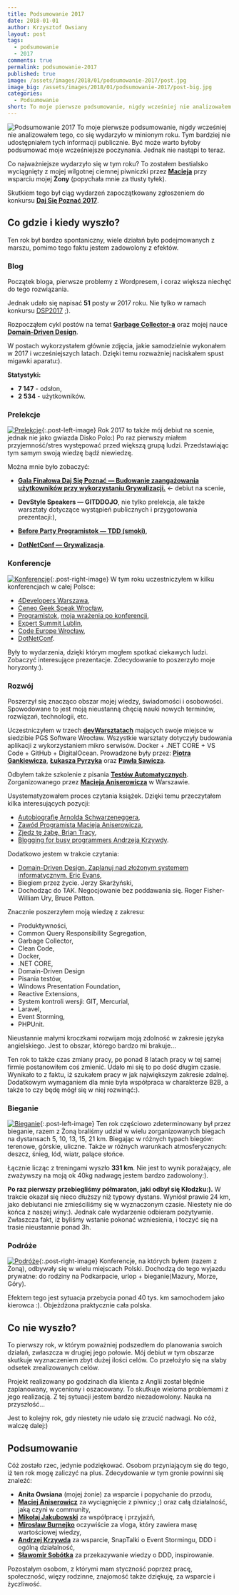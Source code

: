 ```yaml
---
title: Podsumowanie 2017
date: 2018-01-01
author: Krzysztof Owsiany
layout: post
tags:
  - podsumowanie
  - 2017
comments: true
permalink: podsumowanie-2017
published: true
image: /assets/images/2018/01/podsumowanie-2017/post.jpg
image_big: /assets/images/2018/01/podsumowanie-2017/post-big.jpg
categories:
  - Podsumowanie
short: To moje pierwsze podsumowanie, nigdy wcześniej nie analizowałem tego, co się wydarzyło w minionym roku. Tym bardziej nie udostępniałem tych informacji publicznie. Być może warto byłoby podsumować moje wcześniejsze poczynania. Jednak nie nastąpi to teraz.
---
```

![Podsumowanie 2017][image1-big]
To moje pierwsze podsumowanie, nigdy wcześniej nie analizowałem tego, co się wydarzyło w minionym roku. Tym bardziej nie udostępniałem tych informacji publicznie. Być może warto byłoby podsumować moje wcześniejsze poczynania. Jednak nie nastąpi to teraz.

Co najważniejsze wydarzyło się w tym roku? To zostałem bestialsko wyciągnięty z mojej wilgotnej ciemnej piwniczki przez **[Macieja][devstyle]** przy wsparciu mojej **Żony** (popychała mnie za tłusty tyłek).

Skutkiem tego był ciąg wydarzeń zapoczątkowany zgłoszeniem do konkursu **[Daj Się Poznać 2017][dsp]**.

## Co gdzie i kiedy wyszło?

Ten rok był bardzo spontaniczny, wiele działań było podejmowanych z marszu, pomimo tego faktu jestem zadowolony z efektów.

### Blog

Początek bloga, pierwsze problemy z Wordpresem, i coraz większa niechęć do tego rozwiązania.

Jednak udało się napisać **51** posty w 2017 roku. Nie tylko w ramach konkursu [DSP2017][dsp] ;).

Rozpocząłem cykl postów na temat **[Garbage Collector-a][gc]** oraz mojej nauce **[Domain-Driven Design][ddd]**.

W postach wykorzystałem głównie zdjęcia, jakie samodzielnie wykonałem w 2017 i wcześniejszych latach. Dzięki temu rozważniej naciskałem spust migawki aparatu:).

**Statystyki:**

* **7 147** - odsłon,
* **2 534** - użytkowników.

### Prelekcje
[![Prelekcje][image2]][image2-big]{:.post-left-image}
Rok 2017 to także mój debiut na scenie, jednak nie jako gwiazda Disko Polo:)
Po raz pierwszy miałem przyjemność/stres występować przed większą grupą ludzi. Przedstawiając tym samym swoją wiedzę bądź niewiedzę.

Można mnie było zobaczyć:

* **[Gala Finałowa Daj Się Poznać — Budowanie zaangażowania użytkowników przy wykorzystaniu Grywalizacji.][dsp-grywalizacja]** <- debiut na scenie,

* **DevStyle Speakers — GITDDOJO**, nie tylko prelekcja, ale także warsztaty dotyczące wystąpień publicznych i przygotowania prezentacji:),

* **[Before Party Programistok — TDD (smoki)][before]**,

* **[DotNetConf — Grywalizacja][dotnetconf-wystapienie]**.

### Konferencje
[![Konferencje][image3]][image3-big]{:.post-right-image}
W tym roku uczestniczyłem w kilku konferencjach w całej Polsce:

* [4Developers Warszawa][4d],
* [Ceneo Geek Speak Wrocław][geekspeak],
* [Programistok][programistok], [moja wrażenia po konferencji][relacja],
* [Expert Summit Lublin][expertsummit],
* [Code Europe Wrocław][codeeurope],
* [DotNetConf][dotnetconf].

Były to wydarzenia, dzięki którym mogłem spotkać ciekawych ludzi. Zobaczyć interesujące prezentacje. Zdecydowanie to poszerzyło moje horyzonty:).

### Rozwój

Poszerzył się znacząco obszar mojej wiedzy, świadomości i osobowości. Spowodowane to jest moją nieustanną chęcią nauki nowych terminów, rozwiązań, technologii, etc.

Uczestniczyłem w trzech **[devWarsztatach][devWarsztaty]** mających swoje miejsce w siedzibie PGS Software Wrocław.
Wszystkie warsztaty dotyczyły budowania aplikacji z wykorzystaniem mikro serwisów. Docker + .NET CORE + VS Code + GitHub + DigitalOcean.
Prowadzone były przez: **[Piotra Gankiewicza][spetzu]**, **[Łukasza Pyrzyka][pyrzyk]** oraz **[Pawła Sawicza][sawicz]**.

Odbyłem także szkolenie z pisania **[Testów Automatycznych][szkolenie-testy]**. Zorganizowanego przez **[Macieja Aniserowicza][devstyle]** w Warszawie.

Usystematyzowałem proces czytania książek. Dzięki temu przeczytałem kilka interesujących pozycji:

* [Autobiografię Arnolda Schwarzeneggera][arnold],
* [Zawód Programista Macieja Aniserowicza][zawod],
* [Zjedz tę żabę. Brian Tracy][btracy],
* [Blogging for busy programmers Andrzeja Krzywdy][krzywda].

Dodatkowo jestem w trakcie czytania:

* [Domain-Driven Design. Zaplanuj nad złożonym systemem informatycznym. Eric Evans][ddd-evans],
* Biegiem przez życie. Jerzy Skarżyński,
* Dochodząc do TAK. Negocjowanie bez poddawania się. Roger Fisher-William Ury, Bruce Patton.

Znacznie poszerzyłem moją wiedzę z zakresu:

* Produktywności,
* Common Query Responsibility Segregation,
* Garbage Collector,
* Clean Code,
* Docker,
* .NET CORE,
* Domain-Driven Design
* Pisania testów,
* Windows Presentation Foundation,
* Reactive Extensions,
* System kontroli wersji: GIT, Mercurial,
* Laravel,
* Event Storming,
* PHPUnit.

Nieustannie małymi kroczkami rozwijam moją zdolność w zakresie języka angielskiego. Jest to obszar, którego bardzo mi brakuje...

Ten rok to także czas zmiany pracy, po ponad 8 latach pracy w tej samej firmie postanowiłem coś zmienić. Udało mi się to po dość długim czasie. Wynikało to z faktu, iż szukałem pracy w jak największym zakresie zdalnej. Dodatkowym wymaganiem dla mnie była współpraca w charakterze B2B, a także to czy będę mógł się w niej rozwinąć:). 

### Bieganie
[![Bieganie][image4]][image4-big]{:.post-left-image}
Ten rok częściowo zdeterminowany był przez bieganie, razem  z Żoną braliśmy udział w wielu zorganizowanych biegach na dystansach 5, 10, 13, 15, 21 km. 
Biegając w różnych typach biegów: terenowe, górskie, uliczne. Także w różnych warunkach atmosferycznych: deszcz, śnieg, lód, wiatr, palące słońce.

Łącznie licząc z treningami wyszło **331 km**. Nie jest to wynik porażający, ale zważywszy na moją ok 40kg nadwagę jestem bardzo zadowolony:).

**Po raz pierwszy przebiegliśmy półmaraton, jaki odbył się Kłodzku:).** W trakcie okazał się nieco dłuższy niż typowy dystans. Wyniósł prawie 24 km, jako debiutanci nie zmieściliśmy się w wyznaczonym czasie. Niestety nie do końca z naszej winy:). Jednak całe wydarzenie odbieram pozytywnie. Zwłaszcza fakt, iż byliśmy wstanie pokonać wzniesienia, i toczyć się na trasie nieustannie ponad 3h.

### Podróże
[![Podróże][image5]][image5-big]{:.post-right-image}
Konferencje, na których byłem (razem z Żoną), odbywały się w wielu miejscach Polski. Dochodzą do tego wyjazdu prywatne: do rodziny na Podkarpacie, urlop + bieganie(Mazury, Morze, Góry).

Efektem tego jest sytuacja przebycia ponad 40 tys. km samochodem jako kierowca :). Objeżdżona praktycznie cała polska. 

## Co nie wyszło?

To pierwszy rok, w którym poważniej podszedłem do planowania swoich działań, zwłaszcza w drugiej jego połowie.
Mój debiut w tym obszarze skutkuje wyznaczeniem zbyt dużej ilości celów. Co przełożyło się na słaby odsetek zrealizowanych celów. 

Projekt realizowany po godzinach dla klienta z Anglii został błędnie zaplanowany, wyceniony i oszacowany. To skutkuje wieloma problemami z jego realizacją. Z tej sytuacji jestem bardzo niezadowolony. Nauka na przyszłość...

Jest to kolejny rok, gdy niestety nie udało się zrzucić nadwagi. No cóż, walczę dalej:)

## Podsumowanie

Cóż zostało rzec, jedynie podziękować. Osobom przyniającym się do tego, iż ten rok mogę zaliczyć na plus. Zdecydowanie w tym gronie powinni się znaleźć:

* **Anita Owsiana** (mojej żonie) za wsparcie i popychanie do przodu,
* **[Maciej Aniserowicz][devstyle]** za wyciągnięcie z piwnicy ;) oraz całą działalność, jaką czyni w community,
* **[Mikołaj Jakubowski][blaze]** za współpracę i przyjaźń,
* **[Mirosław Burnejko][trzypoziomy]** oczywiście za vloga, który zawiera masę wartościowej wiedzy,
* **[Andrzej Krzywda][krzywda]** za wsparcie, SnapTalki o Event Stormingu, DDD i ogólną działalność,
* **[Sławomir Sobótka][bottega]** za przekazywanie wiedzy o DDD, inspirowanie.

Pozostałym osobom, z którymi mam styczność poprzez pracę, społeczność, więzy rodzinne, znajomość także dziękuję, za wsparcie i życzliwość.

[blaze]: http://devblaze.gemustudio.com/
[krzywda]: http://andrzejonsoftware.blogspot.com/
[trzypoziomy]: https://trzypoziomy.pl/
[bottega]: https://bottega.com.pl/
[devstyle]: https://devstyle.pl
[dsp]: http://dajsiepoznac.pl/
[biegusiowo]: http://biegusiowo.pl
[gc]: http://godev.gemustudio.com/2017/05/14/wysypisko-smieci/
[ddd]: http://godev.gemustudio.com/2017/07/13/domain-driven-design-wstep
[dsp-grywalizacja]: https://www.youtube.com/watch?v=i3QY6uGDLLI&list=PLN2dx2pIJO6MmC_lihDpvc5jQ6LE7osSK&index=13
[dotnetconf-wystapienie]: https://www.youtube.com/watch?v=94JwR8Bnnuo
[before]: https://youtu.be/fIwqqddJjm4
[relacja]: http://godev.gemustudio.com/2017/10/18/w-poszukiwaniu-programistoku/
[spetzu]: http://piotrgankiewicz.com/
[pyrzyk]: https://pyrzyk.net/
[sawicz]: http://pawel.sawicz.eu/
[devWarsztaty]: http://devwarsztaty.pl/
[szkolenie-testy]: https://devstyle.pl/szkolenia/testowanie-automatyczne-core/
[arnold]: http://godev.gemustudio.com/2017/09/04/autobiografia-arnolda-schwarzeneggera/
[zawod]: https://zawodprogramista.pl/
[ddd-evans]: http://ebookpoint.pl/view/90752/domdri.htm
[geekspeak]: https://geekspeak.pl/
[programistok]: http://programistok.org/
[4d]: https://2017.4developers.org.pl/en/
[expertsummit]: http://expertsummit.pl/
[codeeurope]: https://www.codeeurope.pl/pl
[dotnetconf]: http://dotnetconf.pl/
[btracy]: https://www.briantracy.pl/


[image1]: /assets/images/2018/01/podsumowanie-2017/post.jpg
[image1-big]: /assets/images/2018/01/podsumowanie-2017/post-big.jpg

[image2]: /assets/images/2018/01/podsumowanie-2017/image2.png
[image2-big]: /assets/images/2018/01/podsumowanie-2017/image2-big.png

[image3]: /assets/images/2018/01/podsumowanie-2017/image3.jpg
[image3-big]: /assets/images/2018/01/podsumowanie-2017/image3-big.jpg

[image4]: /assets/images/2018/01/podsumowanie-2017/image4.jpg
[image4-big]: /assets/images/2018/01/podsumowanie-2017/image4-big.jpg

[image5]: /assets/images/2018/01/podsumowanie-2017/image5.jpg
[image5-big]: /assets/images/2018/01/podsumowanie-2017/image5-big.jpg

